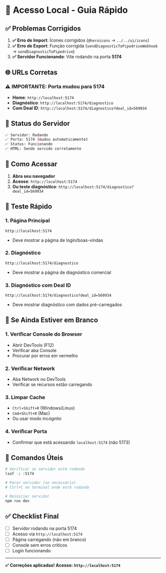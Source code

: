 # 🚀 Acesso Local - Guia Rápido

## ✅ **Problemas Corrigidos**

1. **✅ Erro de Import**: Ícones corrigidos (`@heroicons` → `../../ui/icons`)
2. **✅ Erro de Export**: Função corrigida (`sendDiagnosticToPipedriveWebhook` → `sendDiagnosticToPipedrive`)
3. **✅ Servidor Funcionando**: Vite rodando na porta **5174**

## 🌐 **URLs Corretas**

### **⚠️ IMPORTANTE: Porta mudou para 5174**

- **Home**: `http://localhost:5174`
- **Diagnóstico**: `http://localhost:5174/diagnostico`
- **Com Deal ID**: `http://localhost:5174/diagnostico?deal_id=569934`

## 🔧 **Status do Servidor**

```bash
✅ Servidor: Rodando
✅ Porta: 5174 (mudou automaticamente)
✅ Status: Funcionando
✅ HTML: Sendo servido corretamente
```

## 🎯 **Como Acessar**

1. **Abra seu navegador**
2. **Acesse**: `http://localhost:5174`
3. **Ou teste diagnóstico**: `http://localhost:5174/diagnostico?deal_id=569934`

## 📱 **Teste Rápido**

### **1. Página Principal**
```
http://localhost:5174
```
- Deve mostrar a página de login/boas-vindas

### **2. Diagnóstico**
```
http://localhost:5174/diagnostico
```
- Deve mostrar a página de diagnóstico comercial

### **3. Diagnóstico com Deal ID**
```
http://localhost:5174/diagnostico?deal_id=569934
```
- Deve mostrar diagnóstico com dados pré-carregados

## 🚨 **Se Ainda Estiver em Branco**

### **1. Verificar Console do Browser**
- Abrir DevTools (F12)
- Verificar aba Console
- Procurar por erros em vermelho

### **2. Verificar Network**
- Aba Network no DevTools
- Verificar se recursos estão carregando

### **3. Limpar Cache**
- `Ctrl+Shift+R` (Windows/Linux)
- `Cmd+Shift+R` (Mac)
- Ou usar modo incógnito

### **4. Verificar Porta**
- Confirmar que está acessando `localhost:5174` (não 5173)

## 🔄 **Comandos Úteis**

```bash
# Verificar se servidor está rodando
lsof -i :5174

# Parar servidor (se necessário)
# Ctrl+C no terminal onde está rodando

# Reiniciar servidor
npm run dev
```

## ✅ **Checklist Final**

- [ ] Servidor rodando na porta 5174
- [ ] Acesso via `http://localhost:5174`
- [ ] Página carregando (não em branco)
- [ ] Console sem erros críticos
- [ ] Login funcionando

---

**✅ Correções aplicadas! Acesse: `http://localhost:5174`**

